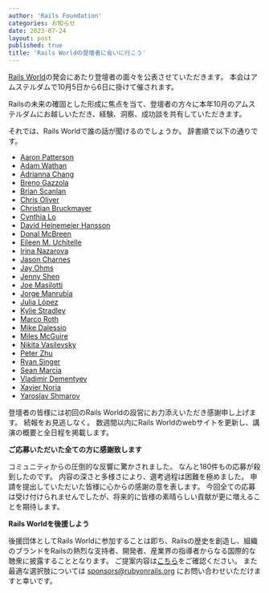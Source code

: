 ```yaml
---
author: 'Rails Foundation'
categories: お知らせ
date: 2023-07-24
layout: post
published: true
title: 'Rails Worldの登壇者に会いに行こう'
---
```


[Rails World](/world)の発会にあたり登壇者の面々を公表させていただきます。
本会はアムステルダムで10月5日から6日に掛けて催されます。

Railsの未来の確固とした形成に焦点を当て、登壇者の方々に本年10月のアムステルダムにお越しいただき、経験、洞察、成功談を共有していただきます。

それでは、Rails Worldで誰の話が聞けるのでしょうか。
辞書順で以下の通りです。

- [Aaron Patterson](/world)
- [Adam Wathan](/world/speakers/adam-wathan)
- [Adrianna Chang](/world/speakers/adrianna-chang)
- [Breno Gazzola](/world/speakers/breno-gazzola)
- [Brian Scanlan](/world/speakers/brian-scanlan)
- [Chris Oliver](/world/speakers/chris-oliver)
- [Christian Bruckmayer](/world/speakers/christian-bruckmayer)
- [Cynthia Lo](/world/speakers/cynthia-lo)
- [David Heinemeier Hansson](/world/speakers/david-hansson)
- [Donal McBreen](/world/speakers/donal-mcbreen)
- [Eileen M. Uchitelle](/world/speakers/eileen-uchitelle)
- [Irina Nazarova](/world/speakers/irina-nazarova)
- [Jason Charnes](/world/speakers/jason-charnes)
- [Jay Ohms](/world/speakers/jay-ohms)
- [Jenny Shen](/world/speakers/jenny-shen)
- [Joe Masilotti](/world/speakers/joe-masilotti)
- [Jorge Manrubia](/world/speakers/jorge-manrubia)
- [Julia López](/world/speakers/julia-lopez)
- [Kylie Stradley](/world/speakers/kylie-stradley)
- [Marco Roth](/world/speakers/marco-roth)
- [Mike Dalessio](/world/speakers/mike-dalessio)
- [Miles McGuire](/world/speakers/miles-mcguire)
- [Nikita Vasilevsky](/world/speakers/nikita-vasilevsky)
- [Peter Zhu](/world/speakers/peter-zhu)
- [Ryan Singer](/world/speakers/ryan-singer)
- [Sean Marcia](/world/speakers/sean-marcia)
- [Vladimir Dementyev](/world/speakers/vladimir-dementyev)
- [Xavier Noria](/world/speakers/xavier-noria)
- [Yaroslav Shmarov](/world/speakers/yaroslav-shmarov)

登壇者の皆様には初回のRails Worldの設営にお力添えいただき感謝申し上げます。
続報をお見逃しなく。
数週間以内にRails Worldのwebサイトを更新し、講演の概要と全日程を掲載します。

__ご応募いただいた全ての方に感謝致します__

コミュニティからの圧倒的な反響に驚かされました。
なんと180件もの応募が殺到したのです。
内容の深さと多様さにより、選考過程は困難を極めました。
申請を提出していただいた皆様に心からの感謝の意を表します。
今回全ての応募は受け付けられませんでしたが、将来的に皆様の素晴らしい貢献が更に増えることを期待します。

__Rails Worldを後援しよう__

後援団体としてRails
Worldに参加することは即ち、Railsの歴史を創造し、組織のブランドをRailsの熱烈な支持者、開発者、産業界の指導者からなる国際的な聴衆に披露することとなります。
ご提案内容は[こちら](https://public.3.basecamp.com/p/C7HPYMpM77kVYjfnFsoSJkrJ)をご確認ください。
また最適な選択肢については sponsors@rubyonrails.org にお問い合わせいただけますと幸いです。

